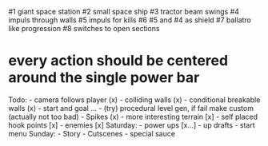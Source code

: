 #1 giant space station
#2 small space ship
#3 tractor beam swings
#4 impuls through walls
#5 impuls for kills
#6 #5 and #4 as shield
#7 ballatro like progression
#8 switches to open sections
# every action should be centered around the single power bar

Todo:
	- camera follows player (x)
	- colliding walls (x)
	- conditional breakable walls (x)
	- start and goal ...
	- (try) procedural level gen, if fail make custom (actually not too bad)
	- Spikes (x)
	- more interesting terrain [x]
	- self placed hook points [x]
	- enemies [x]
	Saturday:
	- power ups [x...]
	- up drafts
	- start menu
	Sunday:
	- Story
	- Cutscenes
	- special sauce
